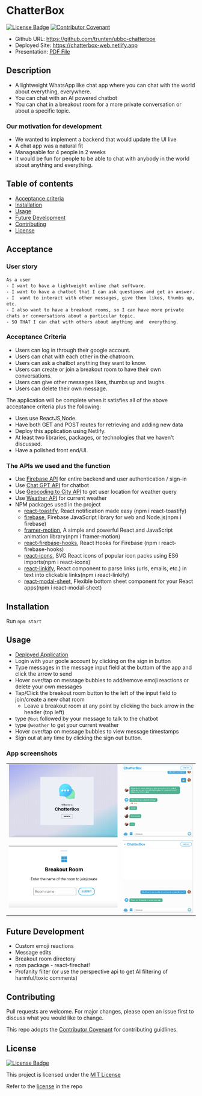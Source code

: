 # ChatterBox

[![License Badge](https://img.shields.io/badge/License-MIT-green.svg)](https://choosealicense.com/licenses/mit/)
[![Contributor Covenant](https://img.shields.io/badge/Contributor%20Covenant-2.1-4baaaa.svg)](https://www.contributor-covenant.org/version/2/1/code_of_conduct/)

* Github URL: https://github.com/trunten/ubbc-chatterbox
* Deployed Site: https://chatterbox-web.netlify.app
* Presentation: [PDF File](https://github.com/trunten/ubbc-chatterbox/raw/main/src/images/screenshots/presentation.pdf)

## Description
* A lightweight WhatsApp like chat app where you can chat with the world about everything, everywhere.
* You can chat with an AI powered chatbot
* You can chat in a breakout room for a more private conversation or about a specific topic.

### Our motivation for development
* We wanted to implement a backend that would update the UI live
* A chat app was a natural fit
* Manageable for 4 people in 2 weeks
* It would be fun for people to be able to chat with anybody in the world about anything and everything.

## Table of contents
- [Acceptance criteria](#acceptance)
- [Installation](#installation)
- [Usage](#usage)
- [Future Development](#future-development)
- [Contributing](#contributing)
- [License](#license)

## Acceptance

### User story
```
As a user
- I want to have a lightweight online chat software.
- I want to have a chatbot that I can ask questions and get an answer.
- I  want to interact with other messages, give them likes, thumbs up, etc.
- I also want to have a breakout rooms, so I can have more private chats or conversations about a particular topic.
- SO THAT I can chat with others about anything and  everything.
```

### Acceptance Criteria
* Users can log in through their google account.
* Users can chat with each other in the chatroom.
* Users can ask a chatbot anything they want to know.
* Users can create or join a breakout room to have their own conversations.
* Users can give other messages likes, thumbs up and laughs.
* Users can delete their own message.

The application will be complete when it satisfies all of the above acceptance criteria plus the following:
* Uses use ReactJS,Node.
* Have both GET and POST routes for retrieving and adding new data
* Deploy this application using Netlify.
* At least two libraries, packages, or technologies that we haven't discussed.      
* Have a polished front end/UI.

### The APIs we used and the function
* Use [Firebase API](https://firebase.google.com) for entire backend and user authentication / sign-in
* Use [Chat GPT API](https://platform.openai.com/docs/introduction) for chatbot
* Use [Geocoding to City API](https://www.bigdatacloud.com/docs/api/free-reverse-geocode-to-city-api) to get user location for weather query
* Use [Weather API](https://www.visualcrossing.com) for current weather
* NPM packages used in the project
    * [react-toastify](https://www.npmjs.com/package/react-toastify), React notification made easy (npm i react-toastify)
    * [firebase](https://www.npmjs.com/package/firebase), Firebase JavaScript library for web and Node.js(npm i firebase) 
    * [framer-motion](https://www.npmjs.com/package/framer-motion), A simple and powerful React and JavaScript animation library(npm i framer-motion) 
    * [react-firebase-hooks](https://www.npmjs.com/package/react-firebase-hooks), React Hooks for Firebase (npm i react-firebase-hooks)
    * [react-icons](https://www.npmjs.com/package/react-icons), SVG React icons of popular icon packs using ES6 imports(npm i react-icons)
    * [react-linkify](https://www.npmjs.com/package/react-linkify), React component to parse links (urls, emails, etc.) in text into clickable links(npm i react-linkify) 
    * [react-modal-sheet](https://www.npmjs.com/package/react-modal-sheet), Flexible bottom sheet component for your React apps(npm i react-modal-sheet) 

## Installation
Run <code>npm start</code>

## Usage
- [Deployed Application](https://chatterbox-web.netlify.app)
- Login with your goole account by clicking on the sign in button
- Type messages in the message input field at the buttom of the app and click the arrow to send
- Hover over/tap on message bubbles to add/remove emoji reactions or delete your own messages
- Tap/Click the breakout room button to the left of the input field to join/create a new chat room
   - Leave a breakout room at any point by clicking the back arrow in the header (top left)
- type <code>@bot</code> followed by your message to talk to the chatbot
- type <code>@weather</code> to get your current weather
- Hover over/tap on message bubbles to view message timestamps
- Sign out at any time by clicking the sign out button.

 ### App screenshots
<table>
   <tr>
      <td><img src="./src/images/screenshots/log-in.png"></td>
      <td><img src="./src/images/screenshots/chatroom.png"></td>
   </tr>
   <tr>
      <td><img src="./src/images/screenshots/breakoutroom.png"></td>
      <td><img src="./src/images/screenshots/chatbot.png"></td>
   </tr>
</table> 

## Future Development
* Custom emoji reactions
* Message edits
* Breakout room directory
* npm package - react-firechat!
* Profanity filter (or use the perspective api to get AI filtering of harmful/toxic comments)

## Contributing
Pull requests are welcome. For major changes, please open an issue first to discuss what you would like to change.

This repo adopts the [Contributor Covenant](https://www.contributor-covenant.org/version/2/1/code_of_conduct/) for contributing guidlines.

## License
[![License Badge](https://img.shields.io/badge/License-MIT-green.svg)](https://choosealicense.com/licenses/mit/)

This project is licensed under the [MIT License](https://choosealicense.com/licenses/mit/)

Refer to the [license](LICENSE) in the repo
